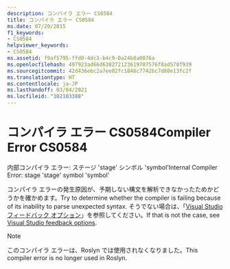 ```yaml
---
description: コンパイラ エラー CS0584
title: コンパイラ エラー CS0584
ms.date: 07/20/2015
f1_keywords:
- CS0584
helpviewer_keywords:
- CS0584
ms.assetid: f9af5795-ffd0-4dc3-b4c9-0a24b8a0076a
ms.openlocfilehash: 497923ad66d638272123619707576f8ad578f939
ms.sourcegitcommit: 42d436ebc2a7ee02fc1848c7742bc7d80e13fc2f
ms.translationtype: HT
ms.contentlocale: ja-JP
ms.lasthandoff: 03/04/2021
ms.locfileid: "102103388"
---
```

# <a name="compiler-error-cs0584"></a><span data-ttu-id="fec5f-103">コンパイラ エラー CS0584</span><span class="sxs-lookup"><span data-stu-id="fec5f-103">Compiler Error CS0584</span></span>

<span data-ttu-id="fec5f-104">内部コンパイラ エラー: ステージ 'stage' シンボル 'symbol'</span><span class="sxs-lookup"><span data-stu-id="fec5f-104">Internal Compiler Error: stage 'stage' symbol 'symbol'</span></span>
  
 <span data-ttu-id="fec5f-105">コンパイラ エラーの発生原因が、予期しない構文を解析できなかったためかどうかを確かめます。</span><span class="sxs-lookup"><span data-stu-id="fec5f-105">Try to determine whether the compiler is failing because of its inability to parse unexpected syntax.</span></span> <span data-ttu-id="fec5f-106">そうでない場合は、「[Visual Studio フィードバック オプション](/visualstudio/ide/feedback-options)」を参照してください。</span><span class="sxs-lookup"><span data-stu-id="fec5f-106">If that is not the case, see [Visual Studio feedback options](/visualstudio/ide/feedback-options).</span></span>

> [!NOTE]
> <span data-ttu-id="fec5f-107">このコンパイラ エラーは、Roslyn では使用されなくなりました。</span><span class="sxs-lookup"><span data-stu-id="fec5f-107">This compiler error is no longer used in Roslyn.</span></span>
